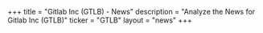 +++
title = "Gitlab Inc (GTLB) - News"
description = "Analyze the News for Gitlab Inc (GTLB)"
ticker = "GTLB"
layout = "news"
+++

